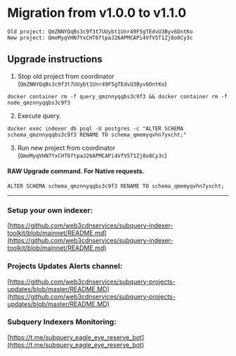 # Migration from v1.0.0 to v1.1.0
```
Old project: QmZNNYQqBs3c9f3t7UUybt1Unr49F5gTEdvU3Byv6DntKo
New project: QmeMyqVHN7YxCHT6ftpaJ26APMCAPi4VfV5T1Zj8o8Cy3c
```


## Upgrade instructions
 1) Stop old project from coordinator (`QmZNNYQqBs3c9f3t7UUybt1Unr49F5gTEdvU3Byv6DntKo`)

```
docker container rm -f query_qmznnyqqbs3c9f3 && docker container rm -f node_qmznnyqqbs3c9f3
```

 2) Execute query.

```
docker exec indexer_db psql -U postgres -c "ALTER SCHEMA schema_qmznnyqqbs3c9f3 RENAME TO schema_qmemyqvhn7yxcht;"

```

 3) Run new project from coordinator (`QmeMyqVHN7YxCHT6ftpaJ26APMCAPi4VfV5T1Zj8o8Cy3c`)

#### RAW Upgrade command. For Native requests.
`ALTER SCHEMA schema_qmznnyqqbs3c9f3 RENAME TO schema_qmemyqvhn7yxcht;`


___
### Setup your own indexer:

[https://github.com/web3cdnservices/subquery-indexer-toolkit/blob/mainnet/README.md](https://github.com/web3cdnservices/subquery-indexer-toolkit/blob/mainnet/README.md)

### Projects Updates Alerts channel:

[https://github.com/web3cdnservices/subquery-projects-updates/blob/master/README.MD](https://github.com/web3cdnservices/subquery-projects-updates/blob/master/README.MD)

### Subquery Indexers Monitoring:

[https://t.me/subquery_eagle_eye_reserve_bot](https://t.me/subquery_eagle_eye_reserve_bot)
